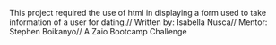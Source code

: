 This project required the use of html in displaying a form used to take information of a user for dating.//
Written by: Isabella Nusca//
Mentor: Stephen Boikanyo//
A Zaio Bootcamp Challenge
